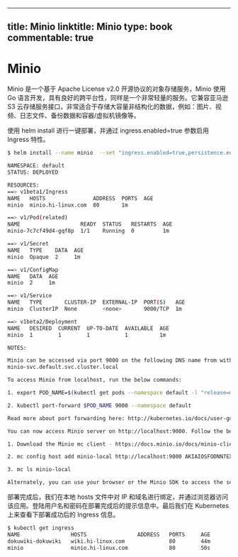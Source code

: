 
---
title: Minio
linktitle: Minio
type: book
commentable: true
---

# Minio

Minio 是一个基于 Apache License v2.0 开源协议的对象存储服务，Minio 使用 Go 语言开发，具有良好的跨平台性，同样是一个非常轻量的服务。它兼容亚马逊 S3 云存储服务接口，非常适合于存储大容量非结构化的数据，例如：图片、视频、日志文件、备份数据和容器/虚拟机镜像等。

使用 helm install 进行一键部署，并通过 ingress.enabled=true 参数启用 Ingress 特性。

```sh
$ helm install --name minio  --set "ingress.enabled=true,persistence.enabled=false" minio

NAMESPACE: default
STATUS: DEPLOYED

RESOURCES:
==> v1beta1/Ingress
NAME   HOSTS               ADDRESS  PORTS  AGE
minio  minio.hi-linux.com  80       1m

==> v1/Pod(related)
NAME                   READY  STATUS   RESTARTS  AGE
minio-7c7cf49d4-gqf8p  1/1    Running  0         1m

==> v1/Secret
NAME   TYPE    DATA  AGE
minio  Opaque  2     1m

==> v1/ConfigMap
NAME   DATA  AGE
minio  2     1m

==> v1/Service
NAME   TYPE       CLUSTER-IP  EXTERNAL-IP  PORT(S)   AGE
minio  ClusterIP  None        <none>       9000/TCP  1m

==> v1beta2/Deployment
NAME   DESIRED  CURRENT  UP-TO-DATE  AVAILABLE  AGE
minio  1        1        1           1          1m

NOTES:

Minio can be accessed via port 9000 on the following DNS name from within your cluster:
minio-svc.default.svc.cluster.local

To access Minio from localhost, run the below commands:

1. export POD_NAME=$(kubectl get pods --namespace default -l "release=minio" -o jsonpath="{.items[0].metadata.name}")

2. kubectl port-forward $POD_NAME 9000 --namespace default

Read more about port forwarding here: http://kubernetes.io/docs/user-guide/kubectl/kubectl_port-forward/

You can now access Minio server on http://localhost:9000. Follow the below steps to connect to Minio server with mc client:

1. Download the Minio mc client - https://docs.minio.io/docs/minio-client-quickstart-guide

2. mc config host add minio-local http://localhost:9000 AKIAIOSFODNN7EXAMPLE wJalrXUtnFEMI/K7MDENG/bPxRfiCYEXAMPLEKEY S3v4

3. mc ls minio-local

Alternately, you can use your browser or the Minio SDK to access the server - https://docs.minio.io/categories/17
```

部署完成后，我们在本地 hosts 文件中对 IP 和域名进行绑定，并通过浏览器访问该应用。登陆用户名和密码在部署完成后的提示信息中。最后我们在 Kubernetes 上来查看下部署成功后的 Ingress 信息。

```sh
$ kubectl get ingress
NAME                HOSTS                ADDRESS   PORTS     AGE
dokuwiki-dokuwiki   wiki.hi-linux.com              80        44m
minio               minio.hi-linux.com             80        50s
```

    